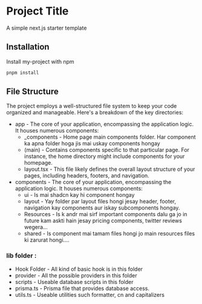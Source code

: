 # Project Title

A simple next.js starter template

## Installation

Install my-project with npm

```bash
pnpm install
```

## File Structure

The project employs a well-structured file system to keep your code organized and manageable. Here's a breakdown of the key directories:

<ul>
  <li>app - The core of your application, encompassing the application logic. It houses numerous components:
    <ul>
      <li>_components - Home page main components folder. Har component ka apna folder hoga jis mai uskay components hongay
      </li>
          <li>
      (main) - Contains components specific to that particular page. For instance, the home directory might include components for your homepage.</li>
    <li>layout.tsx - This file likely defines the overall layout structure of your pages, including headers, footers, and navigation.</li>
    </ul>
    
</li>
  <li>components - The core of your application, encompassing the application logic. It houses numerous components:
    <ul>
          <li>ui - Is mai shadcn kay hi component hongay</li>
    <li>layout - Yay folder par layout files hongi jesay header, footer, navigation kay components aur iskay subcomponents hongay.</li>
        <li>Resources - Is k andr mai sirf important components dalu ga jo in future kam askti hain jesay pricing components, twitter reviews wegera...</li>
        <li>shared - Is component mai tamam files hongi jo main resources files ki zarurat hongi....</li>
    </ul>

</li>
</ul>

### lib folder :

- Hook Folder - All kind of basic hook is in this folder
- provider - All the possible providers in this folder
- scripts - Useable database scripts in this folder
- prisma.ts - Prisma file that provides database access.
- utils.ts - Useable utilities such formatter, cn and capitalizers
